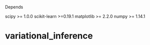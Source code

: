 Depends

scipy >= 1.0.0
scikit-learn >=0.19.1
matplotlib >= 2.2.0
numpy >= 1.14.1
# variational_inference
